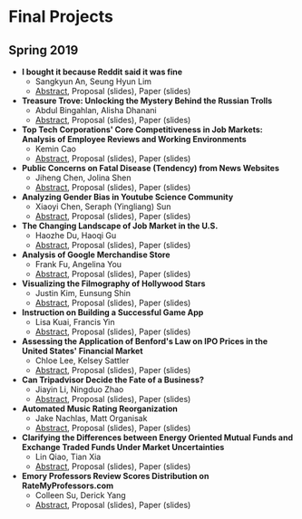 Final Projects
=====

## Spring 2019

* **I bought it because Reddit said it was fine**
  * Sangkyun An, Seung Hyun Lim
  * [Abstract](https://drive.google.com/open?id=12GFvh9xsB2qYrg4umnOj0XjmjWD6HEr3), Proposal (slides), Paper (slides)
* **Treasure Trove: Unlocking the Mystery Behind the Russian Trolls**  * Abdul Bingahlan, Alisha Dhanani
  * [Abstract](https://drive.google.com/open?id=1jQUz-HA1AWlRs1hDd686wG_o2VupYzu0), Proposal (slides), Paper (slides)
* **Top Tech Corporations' Core Competitiveness in Job Markets: Analysis of Employee Reviews and Working Environments**
  * Kemin Cao
  * [Abstract](https://drive.google.com/open?id=1RTf88J5BQAPDdNOq8HoBX_XVPdYPLoKH), Proposal (slides), Paper (slides)
* **Public Concerns on Fatal Disease (Tendency) from News Websites**
  * Jiheng Chen, Jolina Shen
  * [Abstract](https://drive.google.com/open?id=1MVOZodA398bd-K2p6wcGj_BseScyGj1F), Proposal (slides), Paper (slides)
* **Analyzing Gender Bias in Youtube Science Community**
  * Xiaoyi Chen, Seraph (Yingliang) Sun
  * [Abstract](https://drive.google.com/open?id=1jttavgZMbcvFRhKvFEd6a8mnzAYBRBB-), Proposal (slides), Paper (slides)
* **The Changing Landscape of Job Market in the U.S.**
  * Haozhe Du, Haoqi Gu
  * [Abstract](https://drive.google.com/open?id=1-VisxLLdfu3eK9cZoggwo-eH92BjR1Na), Proposal (slides), Paper (slides)
* **Analysis of Google Merchandise Store**
  * Frank Fu, Angelina You
  * [Abstract](https://drive.google.com/open?id=1itqajMVwGBPNSV5bqEr6iiAF3A0jd7f2), Proposal (slides), Paper (slides)
* **Visualizing the Filmography of Hollywood Stars**
  * Justin Kim, Eunsung Shin
  * [Abstract](https://drive.google.com/open?id=1-HHr3Pmy3lzR51GtiPaAIlCVoBl3MPgE), Proposal (slides), Paper (slides)
* **Instruction on Building a Successful Game App**
  * Lisa Kuai, Francis Yin
  * [Abstract](https://drive.google.com/open?id=1CRdbVeUpM0XnKdsMSFFOO9cafM0RFwBQ), Proposal (slides), Paper (slides)
* **Assessing the Application of Benford's Law on IPO Prices in the United States' Financial Market**
  * Chloe Lee, Kelsey Sattler
  * [Abstract](https://drive.google.com/open?id=1Xnhkc7FhzT6Kdu47awUlPJOaXvVF9CkK), Proposal (slides), Paper (slides)
* **Can Tripadvisor Decide the Fate of a Business?**
  * Jiayin Li, Ningduo Zhao
  * [Abstract](https://drive.google.com/open?id=1BKYJncT2G0w3nWly7l3iJFVn9CmP-CKl), Proposal (slides), Paper (slides)
* **Automated Music Rating Reorganization**
  * Jake Nachlas, Matt Organisak
  * [Abstract](https://drive.google.com/open?id=13aYgY-6Qod8ybMRxj7F9Gry3NQndSR7u), Proposal (slides), Paper (slides)
* **Clarifying the Differences between Energy Oriented Mutual Funds and Exchange Traded Funds Under Market Uncertainties**
  * Lin Qiao, Tian Xia
  * [Abstract](https://drive.google.com/open?id=1tjR96NkzNlu0Ggegf_xYmQ42R44FWWNi), Proposal (slides), Paper (slides)
* **Emory Professors Review Scores Distribution on RateMyProfessors.com**
  * Colleen Su, Derick Yang
  * [Abstract](https://drive.google.com/open?id=1RcaOA46olr7T8MRlJq9UKNk_p3BGFwSu), Proposal (slides), Paper (slides)
